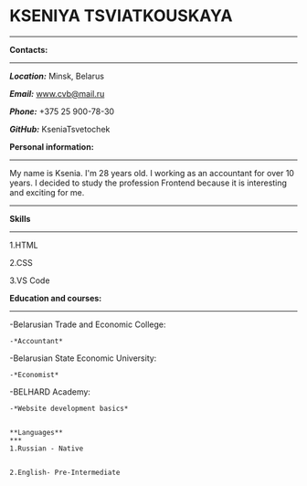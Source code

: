 # KSENIYA TSVIATKOUSKAYA
****
**Contacts:**
***
***Location:*** Minsk, Belarus


***Email:*** www.cvb@mail.ru


***Phone:*** +375 25 900-78-30


***GitHub:*** KseniaTsvetochek


**Personal information:**
***
My name is Ksenia. I'm 28 years old. I working as an accountant for over 10 years.
I decided to study the profession Frontend because it is interesting and exciting for me.
***
**Skills**
***
1.HTML


2.CSS


3.VS Code


**Education and courses:**
***
-Belarusian Trade and Economic College:


    -*Accountant*
    
    
-Belarusian State Economic University:


    -*Economist*
    
    
-BELHARD Academy: 


    -*Website development basics*
    
    
    **Languages**
    ***
    1.Russian - Native
    
    
    2.English- Pre-Intermediate


